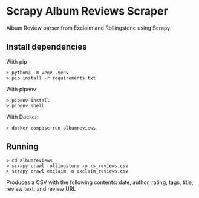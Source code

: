 # Scrapy Album Reviews Scraper

Album Review parser from Exclaim and Rollingstone using Scrapy

## Install dependencies

With pip
```
> python3 -m venv .venv
> pip install -r requirements.txt
```

With pipenv

```
> pipenv install
> pipenv shell
```

With Docker:
```
> docker compose run albumreviews
```

## Running
```
> cd albumreviews
> scrapy crawl rollingstone -o rs_reviews.csv
> scrapy crawl exclaim -o exclaim_reviews.csv
```

Produces a CSV with the following contents: date, author, rating, tags, title, review text, and review URL
